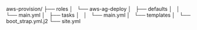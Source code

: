 aws-provision/
├── roles
│   └── aws-ag-deploy
│       ├── defaults
│       │   └── main.yml
│       ├── tasks
│       │   └── main.yml
│       └── templates
│           └── boot_strap.yml.j2
└── site.yml
